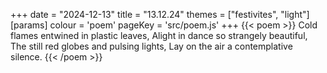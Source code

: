 +++
date = "2024-12-13"
title = "13.12.24"
themes = ["festivites", "light"]
[params]
  colour = 'poem'
  pageKey = 'src/poem.js'
+++
{{< poem >}}
Cold flames entwined in plastic leaves,
Alight in dance so strangely beautiful,
The still red globes and pulsing lights,
Lay on the air a contemplative silence.
{{< /poem >}}